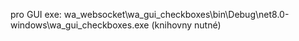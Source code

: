 pro GUI exe: wa_websocket\wa_gui_checkboxes\bin\Debug\net8.0-windows\wa_gui_checkboxes.exe (knihovny nutné)
